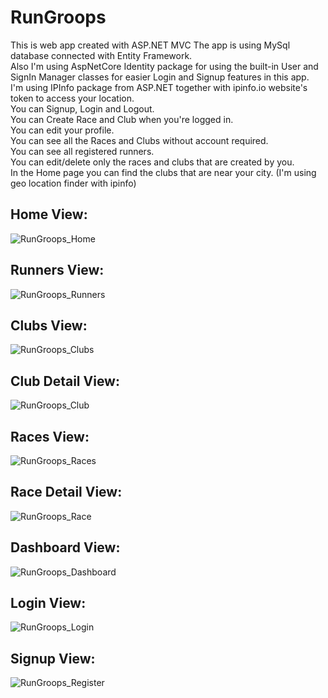 # RunGroops
This is web app created with ASP.NET MVC 
The app is using MySql database connected with Entity Framework.  
Also I'm using AspNetCore Identity package for using the built-in User and SignIn Manager classes for easier Login and Signup features in this app.  
I'm using IPInfo package from ASP.NET together with ipinfo.io website's token to access your location.  
You can Signup, Login and Logout.  
You can Create Race and Club when you're logged in.  
You can edit your profile.  
You can see all the Races and Clubs without account required.  
You can see all registered runners.  
You can edit/delete only the races and clubs that are created by you.  
In the Home page you can find the clubs that are near your city. (I'm using geo location finder with ipinfo)  


## Home View:  

![RunGroops_Home](https://github.com/teddysmithdev/RunGroop/assets/64156983/3b6261ac-fd80-40b6-9a7b-22bf01ec7d79)

## Runners View:  

![RunGroops_Runners](https://github.com/teddysmithdev/RunGroop/assets/64156983/fe47ba06-2f01-4264-804c-2e1e5d9c6dcf)

## Clubs View:  

![RunGroops_Clubs](https://github.com/teddysmithdev/RunGroop/assets/64156983/92612f9c-3ac3-4444-b328-67d3d46164b5)

## Club Detail View:
![RunGroops_Club](https://github.com/teddysmithdev/RunGroop/assets/64156983/441902cf-8e7b-4ede-9586-beca039925e7)


## Races View:  
![RunGroops_Races](https://github.com/teddysmithdev/RunGroop/assets/64156983/2cc536a8-b91d-47d1-9777-9c590731c55e)

## Race Detail View:
![RunGroops_Race](https://github.com/teddysmithdev/RunGroop/assets/64156983/d135d111-69fb-4420-a81b-b0a22dbd893a)


## Dashboard View:  
![RunGroops_Dashboard](https://github.com/teddysmithdev/RunGroop/assets/64156983/d410a1ef-60f3-4141-80b2-310e3af0831b)


## Login View:  

![RunGroops_Login](https://github.com/teddysmithdev/RunGroop/assets/64156983/8ada551a-f27f-4bac-931a-f6af413bf7c9)

## Signup View:  

![RunGroops_Register](https://github.com/teddysmithdev/RunGroop/assets/64156983/920cd6f6-ff11-43cc-be3f-6d342e923fa9)

